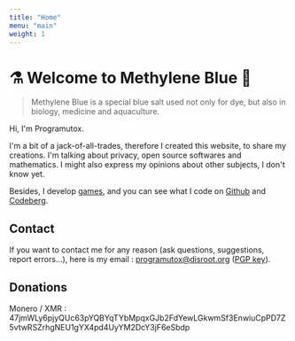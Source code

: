 ```yaml
---
title: "Home"
menu: "main"
weight: 1
---
```


# ⚗️ Welcome to Methylene Blue 🧪

> Methylene Blue is a special blue salt used not only for dye, but also in biology, medicine and aquaculture. 

Hi, I'm Programutox. 

I'm a bit of a jack-of-all-trades, therefore I created this website, to share my creations.
I'm talking about privacy, open source softwares and mathematics.
I might also express my opinions about other subjects, I don't know yet.

Besides, I develop [games](https://programutox.itch.io/), and you can see what I code on [Github](https://github.com/programutox/) and [Codeberg](https://codeberg.org/programutox/).

## Contact

If you want to contact me for any reason (ask questions, suggestions, report errors...), here is my email : programutox@disroot.org ([PGP key](/programutox.asc)).

## Donations

Monero / XMR : 47jmWLy6pjyQUc63pYQBYqTYbMpqxGJb2FdYewLGkwmSf3EnwiuCpPD7Z5vtwRSZrhgNEU1gYX4pd4UyYM2DcY3jF6eSbdp
